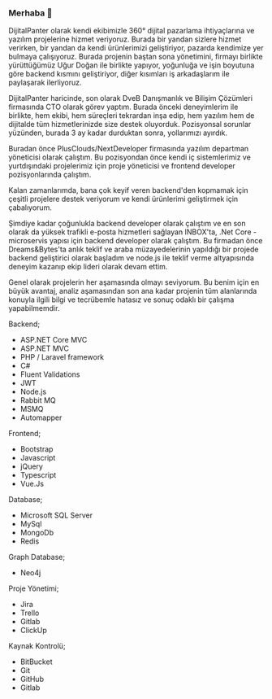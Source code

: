 ### Merhaba 👋

DijitalPanter olarak kendi ekibimizle 360° dijital pazarlama ihtiyaçlarına ve yazılım projelerine hizmet veriyoruz. Burada bir yandan sizlere hizmet verirken, bir yandan da kendi ürünlerimizi geliştiriyor, pazarda kendimize yer bulmaya çalışıyoruz. Burada projenin baştan sona yönetimini, firmayı birlikte yürüttüğümüz Uğur Doğan ile birlikte yapıyor, yoğunluğa ve işin boyutuna göre backend kısmını geliştiriyor, diğer kısımları iş arkadaşlarım ile paylaşarak ilerliyoruz.

DijitalPanter haricinde, son olarak DveB Danışmanlık ve Bilişim Çözümleri firmasında CTO olarak görev yaptım. Burada önceki deneyimlerim ile birlikte, hem ekibi, hem süreçleri tekrardan inşa edip, hem yazılım hem de dijitalde tüm hizmetlerinizde size destek oluyorduk. Pozisyonsal sorunlar yüzünden, burada 3 ay kadar durduktan sonra, yollarımızı ayırdık.

Buradan önce PlusClouds/NextDeveloper firmasında yazılım departman yöneticisi olarak çalıştım. Bu pozisyondan önce kendi iç sistemlerimiz ve yurtdışındaki projelerimiz için proje yöneticisi ve frontend developer pozisyonlarında çalıştım.

Kalan zamanlarımda, bana çok keyif veren backend'den kopmamak için çeşitli projelere destek veriyorum ve kendi ürünlerimi geliştirmek için çabalıyorum.

Şimdiye kadar çoğunlukla backend developer olarak çalıştım ve en son olarak da yüksek trafikli e-posta hizmetleri sağlayan INBOX'ta, .Net Core - microservis yapısı için backend developer olarak çalıştım.
Bu firmadan önce Dreams&Bytes'ta anlık teklif ve araba müzayedelerinin yapıldığı bir projede backend geliştirici olarak başladım ve node.js ile teklif verme altyapısında deneyim kazanıp ekip lideri olarak devam ettim.

Genel olarak projelerin her aşamasında olmayı seviyorum. Bu benim için en büyük avantaj, analiz aşamasından son ana kadar projenin tüm alanlarında konuyla ilgili bilgi ve tecrübemle hatasız ve sonuç odaklı bir çalışma yapabilmemdir.

Backend;
- ASP.NET Core MVC
- ASP.NET MVC
- PHP / Laravel framework
- C#
- Fluent Validations
- JWT
- Node.js
- Rabbit MQ
- MSMQ
- Automapper
  
Frontend;
- Bootstrap
- Javascript
- jQuery
- Typescript
- Vue.Js
  
Database;
- Microsoft SQL Server
- MySql
- MongoDb
- Redis
  
Graph Database;
- Neo4j
  
Proje Yönetimi;
- Jira
- Trello
- Gitlab
- ClickUp
  
Kaynak Kontrolü;
- BitBucket
- Git
- GitHub
- Gitlab
